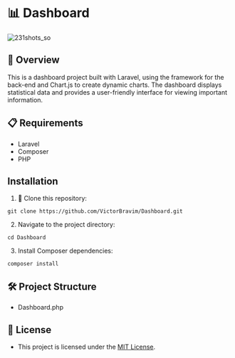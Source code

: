# 📊 Dashboard

![231shots_so](https://github.com/VictorBravim/Dashboard/assets/122113588/56580946-7fb0-403b-bae6-74ef8a743715)

## 🚀 Overview

This is a dashboard project built with Laravel, using the framework for the back-end and Chart.js to create dynamic charts. The dashboard displays statistical data and provides a user-friendly interface for viewing important information.

## 📋 Requirements

- Laravel
- Composer
- PHP

## Installation

1. 🔧 Clone this repository:
   
```
git clone https://github.com/VictorBravim/Dashboard.git
```

2. Navigate to the project directory:
   
```
cd Dashboard
```

3. Install Composer dependencies:

```
composer install
```

## 🛠️ Project Structure

- Dashboard.php

## 📄 License

- This project is licensed under the [MIT License](LICENSE).
